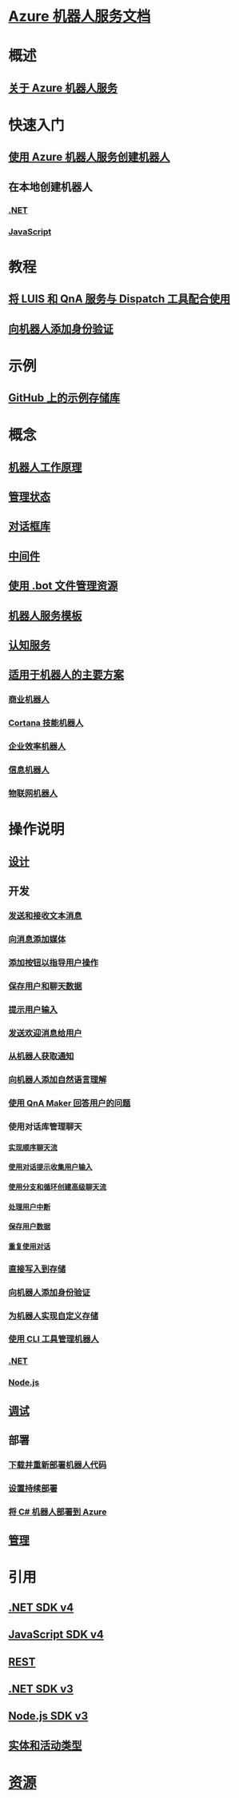 # [Azure 机器人服务文档](index.md)
# 概述
## [关于 Azure 机器人服务](bot-service-overview-introduction.md)
# 快速入门
## [使用 Azure 机器人服务创建机器人](~/bot-service-quickstart.md)
## 在本地创建机器人
### [.NET](dotnet/bot-builder-dotnet-sdk-quickstart.md)
### [JavaScript](javascript/bot-builder-javascript-quickstart.md)
# 教程
## [将 LUIS 和 QnA 服务与 Dispatch 工具配合使用](v4sdk/bot-builder-tutorial-dispatch.md)
## [向机器人添加身份验证](bot-builder-tutorial-authentication.md)
# 示例
## [GitHub 上的示例存储库](https://github.com/Microsoft/BotBuilder-Samples/blob/master/readme.md)
# 概念
## [机器人工作原理](v4sdk/bot-builder-basics.md)
## [管理状态](v4sdk/bot-builder-concept-state.md)
## [对话框库](v4sdk/bot-builder-concept-dialog.md)
## [中间件](v4sdk/bot-builder-concept-middleware.md)
## [使用 .bot 文件管理资源](v4sdk/bot-file-basics.md)
<!-- [Language understanding](v4sdk/bot-builder-concept-luis.md) -->
## [机器人服务模板](bot-service-concept-templates.md)
## [认知服务](bot-service-concept-intelligence.md)
## [适用于机器人的主要方案](bot-service-scenario-overview.md)
### [商业机器人](bot-service-scenario-commerce.md)
### [Cortana 技能机器人](bot-service-scenario-cortana-skill.md)
### [企业效率机器人](bot-service-scenario-enterprise-productivity.md)
### [信息机器人](bot-service-scenario-informational.md)
### [物联网机器人](bot-service-scenario-internet-things.md)
# 操作说明 
## [设计](design/TOC.md)
## 开发
<!-- ## [Best practice for welcoming the user](v4sdk/bot-builder-welcome-user.md) -->
### [发送和接收文本消息](v4sdk/bot-builder-howto-send-messages.md)
### [向消息添加媒体](v4sdk/bot-builder-howto-add-media-attachments.md)
### [添加按钮以指导用户操作](v4sdk/bot-builder-howto-add-suggested-actions.md)
### [保存用户和聊天数据](v4sdk/bot-builder-howto-v4-state.md) 
### [提示用户输入](v4sdk/bot-builder-primitive-prompts.md) 
### [发送欢迎消息给用户](v4sdk/bot-builder-send-welcome-message.md)
<!-- ## [Add input hints to messages](v4sdk/bot-builder-howto-add-input-hints.md) -->
### [从机器人获取通知](v4sdk/bot-builder-howto-proactive-message.md)
### [向机器人添加自然语言理解](v4sdk/bot-builder-howto-v4-luis.md)
### [使用 QnA Maker 回答用户的问题](v4sdk/bot-builder-howto-qna.md)
### 使用对话库管理聊天 
#### [实现顺序聊天流](v4sdk/bot-builder-dialog-manage-conversation-flow.md)
#### [使用对话提示收集用户输入](v4sdk/bot-builder-prompts.md)
#### [使用分支和循环创建高级聊天流](v4sdk/bot-builder-dialog-manage-complex-conversation-flow.md)
#### [处理用户中断](v4sdk/bot-builder-howto-handle-user-interrupt.md)
#### [保存用户数据](v4sdk/bot-builder-tutorial-persist-user-inputs.md)
#### [重复使用对话](v4sdk/bot-builder-compositcontrol.md)
### [直接写入到存储](v4sdk/bot-builder-howto-v4-storage.md)
### [向机器人添加身份验证](v4sdk/bot-builder-authentication.md)
### [为机器人实现自定义存储](v4sdk/bot-builder-custom-storage.md)
### [使用 CLI 工具管理机器人](bot-builder-tools.md)
### [.NET](dotnet/TOC.md)
### [Node.js](nodejs/TOC.md)
## [调试](debug/TOC.md)
## 部署
### [下载并重新部署机器人代码](bot-service-build-download-source-code.md)
### [设置持续部署](bot-service-build-continuous-deployment.md)
### [将 C# 机器人部署到 Azure](bot-builder-howto-deploy-azure.md)
## [管理](manage/TOC.md)
# 引用
## [.NET SDK v4](https://aka.ms/dotnetsdk4)
## [JavaScript SDK v4](https://aka.ms/jssdk4)
## [REST](rest-api/TOC.md)
## [.NET SDK v3](/dotnet/api/?view=botbuilder-3.12.2.4)
## [Node.js SDK v3](https://docs.botframework.com/en-us/node/builder/chat-reference/modules/_botbuilder_d_.html)
## [实体和活动类型](bot-service-activities-entities.md)
# [资源](resources/TOC.md)
